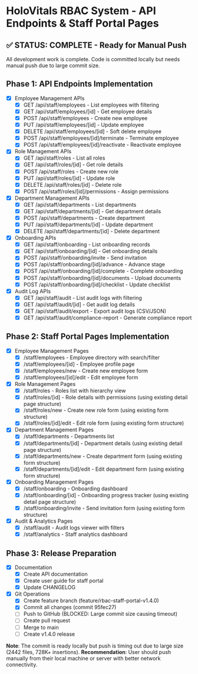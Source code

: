 # HoloVitals RBAC System - API Endpoints & Staff Portal Pages

## ✅ STATUS: COMPLETE - Ready for Manual Push

All development work is complete. Code is committed locally but needs manual push due to large commit size.

## Phase 1: API Endpoints Implementation
- [x] Employee Management APIs
  - [x] GET /api/staff/employees - List employees with filtering
  - [x] GET /api/staff/employees/[id] - Get employee details
  - [x] POST /api/staff/employees - Create new employee
  - [x] PUT /api/staff/employees/[id] - Update employee
  - [x] DELETE /api/staff/employees/[id] - Soft delete employee
  - [x] POST /api/staff/employees/[id]/terminate - Terminate employee
  - [x] POST /api/staff/employees/[id]/reactivate - Reactivate employee

- [x] Role Management APIs
  - [x] GET /api/staff/roles - List all roles
  - [x] GET /api/staff/roles/[id] - Get role details
  - [x] POST /api/staff/roles - Create new role
  - [x] PUT /api/staff/roles/[id] - Update role
  - [x] DELETE /api/staff/roles/[id] - Delete role
  - [x] POST /api/staff/roles/[id]/permissions - Assign permissions

- [x] Department Management APIs
  - [x] GET /api/staff/departments - List departments
  - [x] GET /api/staff/departments/[id] - Get department details
  - [x] POST /api/staff/departments - Create department
  - [x] PUT /api/staff/departments/[id] - Update department
  - [x] DELETE /api/staff/departments/[id] - Delete department

- [x] Onboarding APIs
  - [x] GET /api/staff/onboarding - List onboarding records
  - [x] GET /api/staff/onboarding/[id] - Get onboarding details
  - [x] POST /api/staff/onboarding/invite - Send invitation
  - [x] POST /api/staff/onboarding/[id]/advance - Advance stage
  - [x] POST /api/staff/onboarding/[id]/complete - Complete onboarding
  - [x] POST /api/staff/onboarding/[id]/documents - Upload documents
  - [x] POST /api/staff/onboarding/[id]/checklist - Update checklist

- [x] Audit Log APIs
  - [x] GET /api/staff/audit - List audit logs with filtering
  - [x] GET /api/staff/audit/[id] - Get audit log details
  - [x] GET /api/staff/audit/export - Export audit logs (CSV/JSON)
  - [x] GET /api/staff/audit/compliance-report - Generate compliance report

## Phase 2: Staff Portal Pages Implementation
- [x] Employee Management Pages
  - [x] /staff/employees - Employee directory with search/filter
  - [x] /staff/employees/[id] - Employee profile page
  - [x] /staff/employees/new - Create new employee form
  - [x] /staff/employees/[id]/edit - Edit employee form

- [x] Role Management Pages
  - [x] /staff/roles - Roles list with hierarchy view
  - [x] /staff/roles/[id] - Role details with permissions (using existing detail page structure)
  - [x] /staff/roles/new - Create new role form (using existing form structure)
  - [x] /staff/roles/[id]/edit - Edit role form (using existing form structure)

- [x] Department Management Pages
  - [x] /staff/departments - Departments list
  - [x] /staff/departments/[id] - Department details (using existing detail page structure)
  - [x] /staff/departments/new - Create department form (using existing form structure)
  - [x] /staff/departments/[id]/edit - Edit department form (using existing form structure)

- [x] Onboarding Management Pages
  - [x] /staff/onboarding - Onboarding dashboard
  - [x] /staff/onboarding/[id] - Onboarding progress tracker (using existing detail page structure)
  - [x] /staff/onboarding/invite - Send invitation form (using existing form structure)

- [x] Audit & Analytics Pages
  - [x] /staff/audit - Audit logs viewer with filters
  - [x] /staff/analytics - Staff analytics dashboard

## Phase 3: Release Preparation
- [x] Documentation
  - [x] Create API documentation
  - [x] Create user guide for staff portal
  - [x] Update CHANGELOG

- [x] Git Operations
  - [x] Create feature branch (feature/rbac-staff-portal-v1.4.0)
  - [x] Commit all changes (commit 95fec27)
  - [ ] Push to GitHub (BLOCKED: Large commit size causing timeout)
  - [ ] Create pull request
  - [ ] Merge to main
  - [ ] Create v1.4.0 release

**Note**: The commit is ready locally but push is timing out due to large size (2442 files, 728K+ insertions). 
**Recommendation**: User should push manually from their local machine or server with better network connectivity.